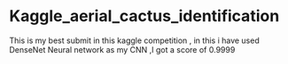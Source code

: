 # Kaggle_aerial_cactus_identification
This is my best submit in this kaggle competition , in this i have used DenseNet Neural network as my CNN ,I got a score of 0.9999
